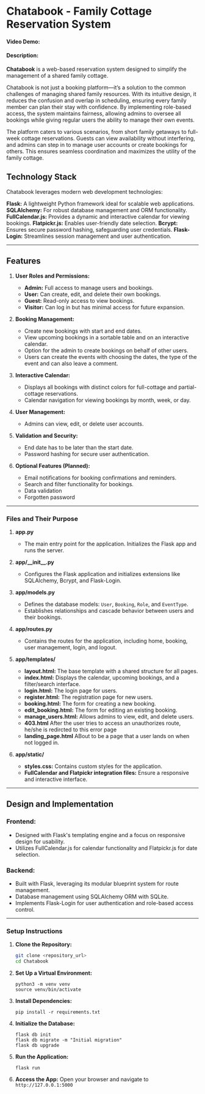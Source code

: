 # Chatabook - Family Cottage Reservation System

#### Video Demo:

#### Description:
**Chatabook** is a web-based reservation system designed to simplify the management of a shared family cottage.

Chatabook is not just a booking platform—it’s a solution to the common challenges of managing shared family resources. With its intuitive design, it reduces the confusion and overlap in scheduling, ensuring every family member can plan their stay with confidence. By implementing role-based access, the system maintains fairness, allowing admins to oversee all bookings while giving regular users the ability to manage their own events.

The platform caters to various scenarios, from short family getaways to full-week cottage reservations. Guests can view availability without interfering, and admins can step in to manage user accounts or create bookings for others. This ensures seamless coordination and maximizes the utility of the family cottage.

## Technology Stack
Chatabook leverages modern web development technologies:

**Flask:** A lightweight Python framework ideal for scalable web applications.
**SQLAlchemy:** For robust database management and ORM functionality.
**FullCalendar.js:** Provides a dynamic and interactive calendar for viewing bookings.
**Flatpickr.js:** Enables user-friendly date selection.
**Bcrypt:** Ensures secure password hashing, safeguarding user credentials.
**Flask-Login:** Streamlines session management and user authentication.


---

## Features

1. **User Roles and Permissions:**
   - **Admin:** Full access to manage users and bookings.
   - **User:** Can create, edit, and delete their own bookings.
   - **Guest:** Read-only access to view bookings.
   - **Visitor:** Can log in but has minimal access for future expansion.

2. **Booking Management:**
   - Create new bookings with start and end dates.
   - View upcoming bookings in a sortable table and on an interactive calendar.
   - Option for the admin to create bookings on behalf of other users.
   - Users can create the events with choosing the dates, the type of the event and can also leave a comment.

3. **Interactive Calendar:**
   - Displays all bookings with distinct colors for full-cottage and partial-cottage reservations.
   - Calendar navigation for viewing bookings by month, week, or day.

4. **User Management:**
   - Admins can view, edit, or delete user accounts.

5. **Validation and Security:**
   - End date has to be later than the start date.
   - Password hashing for secure user authentication.

6. **Optional Features (Planned):**
   - Email notifications for booking confirmations and reminders.
   - Search and filter functionality for bookings.
   - Data validation
   - Forgotten password

---

### Files and Their Purpose

1. **app.py**
   - The main entry point for the application. Initializes the Flask app and runs the server.

2. **app/\_\_init\_\_.py**
   - Configures the Flask application and initializes extensions like SQLAlchemy, Bcrypt, and Flask-Login.

3. **app/models.py**
   - Defines the database models: `User`, `Booking`, `Role`, and `EventType`.
   - Establishes relationships and cascade behavior between users and their bookings.

4. **app/routes.py**
   - Contains the routes for the application, including home, booking, user management, login, and logout.

5. **app/templates/**
   - **layout.html:** The base template with a shared structure for all pages.
   - **index.html:** Displays the calendar, upcoming bookings, and a filter/search interface.
   - **login.html:** The login page for users.
   - **register.html:** The registration page for new users.
   - **booking.html:** The form for creating a new booking.
   - **edit_booking.html:** The form for editing an existing booking.
   - **manage_users.html:** Allows admins to view, edit, and delete users.
   - **403.html** After the user tries to access an unauthorizes route, he/she is redircted to this error page
   - **landing_page.html** ABout to be a page that a user lands on when not logged in.

6. **app/static/**
   - **styles.css:** Contains custom styles for the application.
   - **FullCalendar and Flatpickr integration files:** Ensure a responsive and interactive interface.

---

## Design and Implementation

### Frontend:
- Designed with Flask's templating engine and a focus on responsive design for usability.
- Utilizes FullCalendar.js for calendar functionality and Flatpickr.js for date selection.

### Backend:
- Built with Flask, leveraging its modular blueprint system for route management.
- Database management using SQLAlchemy ORM with SQLite.
- Implements Flask-Login for user authentication and role-based access control.

---

### Setup Instructions

1. **Clone the Repository:**
   ```bash
   git clone <repository_url>
   cd Chatabook
2. **Set Up a Virtual Environment:**
    ```
    python3 -m venv venv
    source venv/bin/activate 
   ``` 
    
3. **Install Dependencies:**
    ```
    pip install -r requirements.txt
    ```

4. **Initialize the Database:**
    ```
    flask db init
    flask db migrate -m "Initial migration"
    flask db upgrade
    ```
5. **Run the Application:**
    ```
    flask run
    ```
6. **Access the App:**
    Open your browser and navigate to
    ```http://127.0.0.1:5000 ```